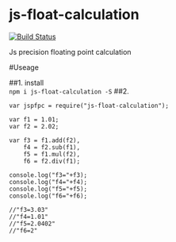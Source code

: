 # js-float-calculation
[![Build Status](https://travis-ci.org/bannerchi/js-float-math.svg?branch=master)](https://travis-ci.org/bannerchi/js-float-math)

Js precision floating point calculation

#Useage

##1. install <br>
`npm i js-float-calculation -S`
##2. 
```
var jspfpc = require("js-float-calculation");
 
var f1 = 1.01;
var f2 = 2.02;

var f3 = f1.add(f2),
    f4 = f2.sub(f1),
    f5 = f1.mul(f2),
    f6 = f2.div(f1);

console.log("f3="+f3);
console.log("f4="+f4);
console.log("f5="+f5);
console.log("f6="+f6);
 
//"f3=3.03"
//"f4=1.01"
//"f5=2.0402"
//"f6=2"
 
 
 
```
